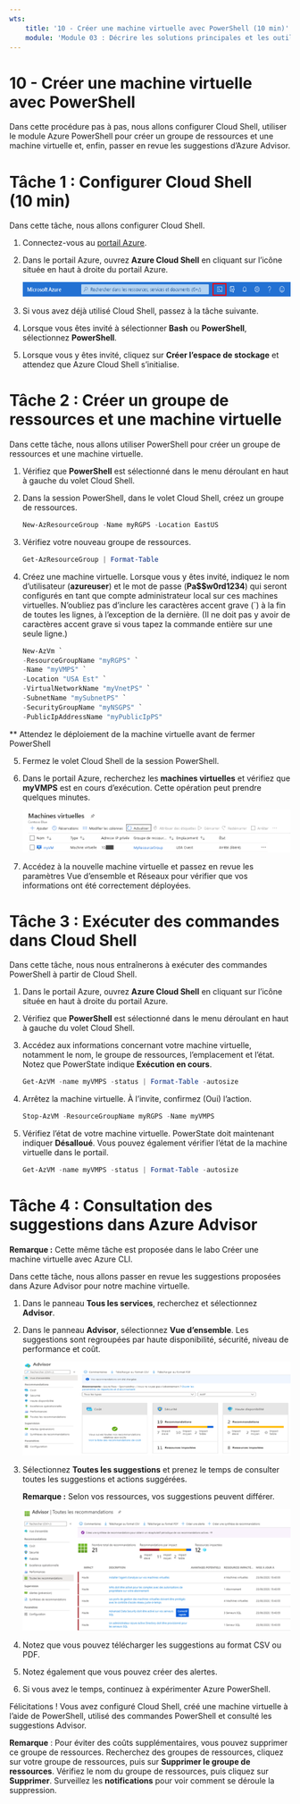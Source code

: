 ```yaml
---
wts:
    title: '10 - Créer une machine virtuelle avec PowerShell (10 min)'
    module: 'Module 03 : Décrire les solutions principales et les outils de gestion'
---
```

# 10 - Créer une machine virtuelle avec PowerShell

Dans cette procédure pas à pas, nous allons configurer Cloud Shell, utiliser le module Azure PowerShell pour créer un groupe de ressources et une machine virtuelle et, enfin, passer en revue les suggestions d’Azure Advisor. 

# Tâche 1 : Configurer Cloud Shell (10 min)

Dans cette tâche, nous allons configurer Cloud Shell. 

1. Connectez-vous au [portail Azure](https://portal.azure.com).

2. Dans le portail Azure, ouvrez **Azure Cloud Shell** en cliquant sur l’icône située en haut à droite du portail Azure.

    ![Capture d’écran de l’icône Azure Cloud Shell dans le portail Azure.](../images/1002.png)

3. Si vous avez déjà utilisé Cloud Shell, passez à la tâche suivante. 

4. Lorsque vous êtes invité à sélectionner **Bash** ou **PowerShell**, sélectionnez **PowerShell**.

5. Lorsque vous y êtes invité, cliquez sur **Créer l’espace de stockage** et attendez que Azure Cloud Shell s’initialise. 

# Tâche 2 : Créer un groupe de ressources et une machine virtuelle

Dans cette tâche, nous allons utiliser PowerShell pour créer un groupe de ressources et une machine virtuelle.  

1. Vérifiez que **PowerShell** est sélectionné dans le menu déroulant en haut à gauche du volet Cloud Shell.

2. Dans la session PowerShell, dans le volet Cloud Shell, créez un groupe de ressources. 

    ```PowerShell
    New-AzResourceGroup -Name myRGPS -Location EastUS
    ```

3. Vérifiez votre nouveau groupe de ressources. 

    ```PowerShell
    Get-AzResourceGroup | Format-Table
    ```

4. Créez une machine virtuelle. Lorsque vous y êtes invité, indiquez le nom d’utilisateur (**azureuser**) et le mot de passe (**Pa$$w0rd1234**) qui seront configurés en tant que compte administrateur local sur ces machines virtuelles. N’oubliez pas d’inclure les caractères accent grave (`) à la fin de toutes les lignes, à l’exception de la dernière. (Il ne doit pas y avoir de caractères accent grave si vous tapez la commande entière sur une seule ligne.)

    ```PowerShell
    New-AzVm `
    -ResourceGroupName "myRGPS" `
    -Name "myVMPS" `
    -Location "USA Est" `
    -VirtualNetworkName "myVnetPS" `
    -SubnetName "mySubnetPS" `
    -SecurityGroupName "myNSGPS" `
    -PublicIpAddressName "myPublicIpPS"
    ```
** Attendez le déploiement de la machine virtuelle avant de fermer PowerShell

5. Fermez le volet Cloud Shell de la session PowerShell.

6. Dans le portail Azure, recherchez les **machines virtuelles** et vérifiez que **myVMPS** est en cours d’exécution. Cette opération peut prendre quelques minutes.

    ![Capture d’écran de la page des machines virtuelles avec myVMPS en cours d’exécution.](../images/1001.png)

7. Accédez à la nouvelle machine virtuelle et passez en revue les paramètres Vue d’ensemble et Réseaux pour vérifier que vos informations ont été correctement déployées. 

# Tâche 3 : Exécuter des commandes dans Cloud Shell

Dans cette tâche, nous nous entraînerons à exécuter des commandes PowerShell à partir de Cloud Shell. 

1. Dans le portail Azure, ouvrez **Azure Cloud Shell** en cliquant sur l’icône située en haut à droite du portail Azure.

2. Vérifiez que **PowerShell** est sélectionné dans le menu déroulant en haut à gauche du volet Cloud Shell.

3. Accédez aux informations concernant votre machine virtuelle, notamment le nom, le groupe de ressources, l’emplacement et l’état. Notez que PowerState indique **Exécution en cours**.

    ```PowerShell
    Get-AzVM -name myVMPS -status | Format-Table -autosize
    ```

4. Arrêtez la machine virtuelle. À l’invite, confirmez (Oui) l’action. 

    ```PowerShell
    Stop-AzVM -ResourceGroupName myRGPS -Name myVMPS
    ```

5. Vérifiez l’état de votre machine virtuelle. PowerState doit maintenant indiquer **Désalloué**. Vous pouvez également vérifier l’état de la machine virtuelle dans le portail. 

    ```PowerShell
    Get-AzVM -name myVMPS -status | Format-Table -autosize
    ```

# Tâche 4 : Consultation des suggestions dans Azure Advisor

**Remarque :** Cette même tâche est proposée dans le labo Créer une machine virtuelle avec Azure CLI. 

Dans cette tâche, nous allons passer en revue les suggestions proposées dans Azure Advisor pour notre machine virtuelle. 

1. Dans le panneau **Tous les services**, recherchez et sélectionnez **Advisor**. 

2. Dans le panneau **Advisor**, sélectionnez **Vue d’ensemble**. Les suggestions sont regroupées par haute disponibilité, sécurité, niveau de performance et coût. 

    ![Capture d’écran de la page Vue d’ensemble d’Advisor ](../images/1003.png)

3. Sélectionnez **Toutes les suggestions** et prenez le temps de consulter toutes les suggestions et actions suggérées. 

    **Remarque :** Selon vos ressources, vos suggestions peuvent différer. 

    ![Capture d’écran de la page Toutes les suggestions Advisor. ](../images/1004.png)

4. Notez que vous pouvez télécharger les suggestions au format CSV ou PDF. 

5. Notez également que vous pouvez créer des alertes. 

6. Si vous avez le temps, continuez à expérimenter Azure PowerShell. 

Félicitations ! Vous avez configuré Cloud Shell, créé une machine virtuelle à l’aide de PowerShell, utilisé des commandes PowerShell et consulté les suggestions Advisor.

**Remarque** : Pour éviter des coûts supplémentaires, vous pouvez supprimer ce groupe de ressources. Recherchez des groupes de ressources, cliquez sur votre groupe de ressources, puis sur **Supprimer le groupe de ressources**. Vérifiez le nom du groupe de ressources, puis cliquez sur **Supprimer**. Surveillez les **notifications** pour voir comment se déroule la suppression.
